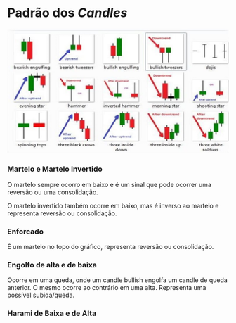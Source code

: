 # Padrão dos *Candles*

![Padrão dos candles](https://raw.githubusercontent.com/danilomartinelli/notebook/master/static/maxresdefault.jpg)
### Martelo e Martelo Invertido
O martelo sempre ocorro em baixo e é um sinal que pode ocorrer uma reversão ou uma consolidação.

O martelo invertido também ocorre em baixo, mas é inverso ao martelo e representa reversão ou consolidação.

### Enforcado
É um martelo no topo do gráfico, representa reversão ou consolidação.

### Engolfo de alta e de baixa
Ocorre em uma queda, onde um candle bullish engolfa um candle de queda anterior. O mesmo ocorre ao contrário em uma alta. Representa uma possível subida/queda.

### Harami de Baixa e de Alta
<!--stackedit_data:
eyJoaXN0b3J5IjpbMTI2NDA1MDQ0NCw5MTM5NzEzODksMTMyNz
AwNzQ4Myw2ODIzODU3NTddfQ==
-->
